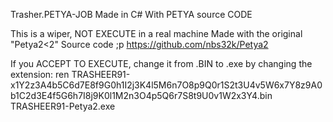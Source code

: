 Trasher.PETYA-JOB
Made in C# With PETYA source CODE

This is a wiper, NOT EXECUTE in a real machine
Made with the original "Petya2<2" Source code ;p
https://github.com/nbs32k/Petya2

If you ACCEPT TO EXECUTE, change it from
.BIN to .exe by changing the extension:
ren TRASHEER91-x1Y2z3A4b5C6d7E8f9G0h1I2j3K4l5M6n7O8p9Q0r1S2t3U4v5W6x7Y8z9A0b1C2d3E4f5G6h7I8j9K0l1M2n3O4p5Q6r7S8t9U0v1W2x3Y4.bin
TRASHEER91-Petya2.exe
